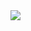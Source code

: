 <div>
  <img src="{{site.baseurl}}/images/wheele.jpg" id="wheel" onclick="regen()">
</div>


<script>
  function getRandomInt(max) {
    return Math.floor(Math.random()*max);
  }
</script>

<script>
  const image = document.getElementById('wheel');

  image.addEventListener('click', () => {
    var rando;
    rando = Math.floor(Math.random()*3);
    if (rando = 0)
    {
      image.src = "{{site.baseurl}}/images/hat.png";
    }
    if (rando = 1)
    {
      image.src = "{{site.baseurl}}/images/shirt.jpg";
    }
    if (rando = 2)
    {
      image.src = "{{site.baseurl}}/images/bottle.jpg";
    }
  });
</script>
